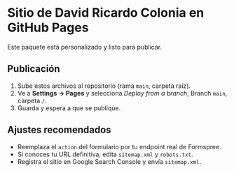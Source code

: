 # Sitio de David Ricardo Colonia en GitHub Pages

Este paquete está personalizado y listo para publicar.

## Publicación
1. Sube estos archivos al repositorio (rama `main`, carpeta raíz).
2. Ve a **Settings → Pages** y selecciona *Deploy from a branch*, Branch `main`, carpeta `/`.
3. Guarda y espera a que se publique.

## Ajustes recomendados
- Reemplaza el `action` del formulario por tu endpoint real de Formspree.
- Si conoces tu URL definitiva, edita `sitemap.xml` y `robots.txt`.
- Registra el sitio en Google Search Console y envía `sitemap.xml`.
